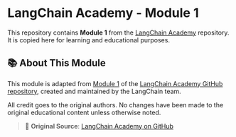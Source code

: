 # LangChain Academy - Module 1

This repository contains **Module 1** from the [LangChain Academy](https://github.com/langchain-ai/langchain-academy/) repository. It is copied here for learning and educational purposes.

## 📚 About This Module

This module is adapted from [Module 1](https://github.com/langchain-ai/langchain-academy/tree/main/module-1) of the [LangChain Academy GitHub repository](https://github.com/langchain-ai/langchain-academy/), created and maintained by the LangChain team.

All credit goes to the original authors. No changes have been made to the original educational content unless otherwise noted.

> 🔗 **Original Source**: [LangChain Academy on GitHub](https://github.com/langchain-ai/langchain-academy/)
